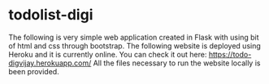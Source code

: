 # todolist-digi
The following is very simple web application created in Flask with using bit of html and css through bootstrap. The following website
is deployed using Heroku and it is currently online. You can check it out here: https://todo-digvijay.herokuapp.com/
All the files necessary to run the website locally is been provided. 
